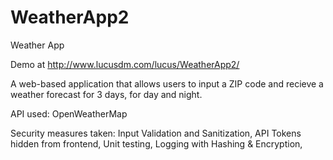 # WeatherApp2

Weather App

Demo at http://www.lucusdm.com/lucus/WeatherApp2/

A web-based application that allows users to input a ZIP code and recieve a weather forecast for 3 days, for day and night.

API used: OpenWeatherMap

Security measures taken:
Input Validation and Sanitization, 
API Tokens hidden from frontend, 
Unit testing, 
Logging with Hashing & Encryption, 
